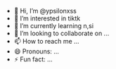 - 👋 Hi, I’m @ypsilonxss
- 👀 I’m interested in tiktk
- 🌱 I’m currently learning n,si
- 💞️ I’m looking to collaborate on ...
- 📫 How to reach me ...
- 😄 Pronouns: ...
- ⚡ Fun fact: ...

<!---
ypsilonxss/ypsilonxss is a ✨ special ✨ repository because its `README.md` (this file) appears on your GitHub profile.
You can click the Preview link to take a look at your changes.
--->
